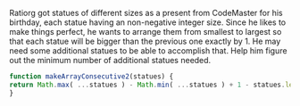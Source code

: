 Ratiorg got statues of different sizes as a present from CodeMaster for his birthday, each statue having an non-negative integer size. Since he likes to make things perfect,
he wants to arrange them from smallest to largest so that each statue will be bigger than the previous one exactly by 1. He may need some additional statues to be able to
accomplish that. Help him figure out the minimum number of additional statues needed.

```javascript
function makeArrayConsecutive2(statues) {
return Math.max( ...statues ) - Math.min( ...statues ) + 1 - statues.length;
}
```
